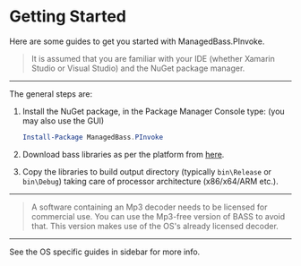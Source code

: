 # Getting Started
Here are some guides to get you started with ManagedBass.PInvoke.

> It is assumed that you are familiar with your IDE (whether Xamarin Studio or Visual Studio) and the NuGet package manager.

---
The general steps are:

1. Install the NuGet package, in the Package Manager Console type: (you may also use the GUI)
   ```powershell
   Install-Package ManagedBass.PInvoke
   ```

2. Download bass libraries as per the platform from [here](http://www.un4seen.com/bass.html).

3. Copy the libraries to build output directory (typically `bin\Release` or `bin\Debug`) taking care of processor architecture (x86/x64/ARM etc.).

---

> A software containing an Mp3 decoder needs to be licensed for commercial use.
  You can use the Mp3-free version of BASS to avoid that.
  This version makes use of the OS's already licensed decoder.

---

See the OS specific guides in sidebar for more info.